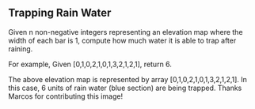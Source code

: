 Trapping Rain Water 
---


Given n non-negative integers representing an elevation map where the width of each bar is 1, compute how much water it is able to trap after raining. 



For example, 
Given [0,1,0,2,1,0,1,3,2,1,2,1], return 6.




The above elevation map is represented by array [0,1,0,2,1,0,1,3,2,1,2,1]. In this case, 6 units of rain water (blue section) are being trapped. Thanks Marcos for contributing this image!

